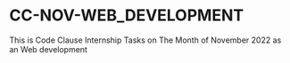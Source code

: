 # CC-NOV-WEB_DEVELOPMENT
 This is Code Clause Internship Tasks on The Month of November 2022 as an Web development
